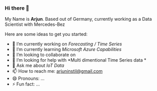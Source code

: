 ### Hi there 👋


My Name is **Arjun**. Based out of Germany, currently working as a Data Scientist with Mercedes-Bez

Here are some ideas to get you started:

- 🔭 I’m currently working on *Forecasting / Time Series*
- 🌱 I’m currently learning *Microsoft Azure Capabilities*
- 👯 I’m looking to collaborate on 
- 🤔 I’m looking for help with *Multi dimentional Time Series data *
- 💬 Ask me about *IoT Data*
- 📫 How to reach me: arjuninstil@gmail.com
- 😄 Pronouns: ...
- ⚡ Fun fact: ...

